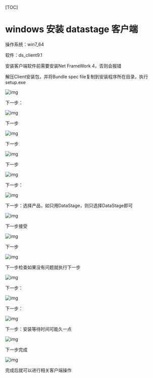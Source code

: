 [TOC]

# windows 安装 datastage 客户端

操作系统：win7_64

软件：ds_client9.1

安装客户端软件前需要安装Net FrameWork 4，否则会报错

解压Client安装包，并将Bundle spec file复制到安装程序所在目录，执行setup.exe

![img](../img_src/0-20180726-11-datastage.png)

下一步：

![img](../img_src/b207068aa143475d972a9bbd3cdcf8ce/clipboard.png)

下一步

![img](../img_src/b7704f6233874228a79af2051c465703/clipboard.png)

下一步

![img](../img_src/f78ab0921d7f4836ad6ae30c927635c9/clipboard.png)

下一步

![img](../img_src/e7cd9141eeb7409f87078824b61e8882/clipboard.png)

下一步：

![img](../img_src/14f7c6ef5c6545d5b6349e53d5f7b728/clipboard.png)

下一步：选择产品，如只用DataStage，则只选择DataStage即可

![img](../img_src/3ffff636178c4f0898e248b1528aa607/clipboard.png)

下一步接受

![img](../img_src/2a9e15aabf6743eeacd2ca6e61e0a7b5/clipboard.png)

下一步

![img](../img_src/4c5d53346c9c47d4804fcd51967e3e0b/clipboard.png)

下一步检查如果没有问题就执行下一步

![img](../img_src/be3ae69057864831a55bc1ccffc1cd47/clipboard.png)

下一步：

![img](../img_src/4a31c4dfc322400f95dcaf6169753ac6/clipboard.png)

下一步：

![img](../img_src/2fe2e947acca40b68e8f5245b6278452/clipboard.png)

下一步：安装等待时间可能久一点

![img](../img_src/9bcf28fc09cb44e79655dcbd28d725f2/clipboard.png)

下一步完成

![img](../img_src/a01c84c6e5874d4bbe8113e3889fb670/clipboard.png)

完成后就可以进行相关客户端操作